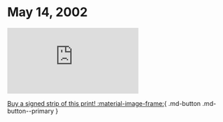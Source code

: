 # May 14, 2002

![](https://www.achewood.com/comic.php?date=05142002)

[Buy a signed strip of this print! :material-image-frame:](https://achewood-holiday-pop-up.myshopify.com/products/strip#05142002){ .md-button .md-button--primary }
